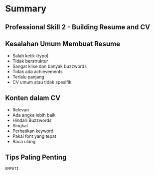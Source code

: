 # Summary

## Professional Skill 2 - Building Resume and CV

## Kesalahan Umum Membuat Resume

- Salah ketik (typo)
- Tidak berstruktur
- Sangat klise dan banyak buzzwords
- Tidak ada achievements
- Terlalu panjang
- CV umum atau tidak spesifik

## Konten dalam CV

- Relevan
- Ada angka lebih baik
- Hindari Buzzwords
- Singkat
- Perhatikan keyword
- Pakai font yang tepat
- Baca ulang

## Tips Paling Penting

`EMPATI`